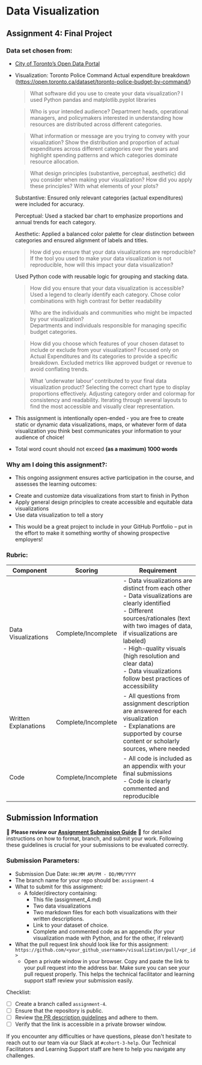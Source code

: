 # Data Visualization

## Assignment 4: Final Project

### Data set chosen from:
- [City of Toronto’s Open Data Portal](https://www.toronto.ca/city-government/data-research-maps/open-data/) 

- Visualization: Toronto Police Command Actual expenditure breakdown (https://open.toronto.ca/dataset/toronto-police-budget-by-command/)

    > What software did you use to create your data visualization?
    I used Python 
    pandas and matplotlib.pyplot libraries

    > Who is your intended audience? 
    Department heads, operational managers, and policymakers interested in understanding how resources are distributed across different categories.

    > What information or message are you trying to convey with your visualization? 
    Show the distribution and proportion of actual expenditures across different categories over the years and highlight spending patterns and which categories dominate resource allocation.

    > What design principles (substantive, perceptual, aesthetic) did you consider when making your visualization? How did you apply these principles? With what elements of your plots? 

    Substantive: Ensured only relevant categories (actual expenditures) were included for accuracy.

    Perceptual: Used a stacked bar chart to emphasize proportions and annual trends for each category.

    Aesthetic: Applied a balanced color palette for clear distinction between categories and ensured alignment of labels and titles.

    > How did you ensure that your data visualizations are reproducible? If the tool you used to make your data visualization is not reproducible, how will this impact your data visualization? 

    Used Python code with reusable logic for grouping and stacking data.
    
    > How did you ensure that your data visualization is accessible?  
    Used a legend to clearly identify each category.
    Chose color combinations with high contrast for better readability

    > Who are the individuals and communities who might be impacted by your visualization?  
    Departments and individuals responsible for managing specific budget categories.


    > How did you choose which features of your chosen dataset to include or exclude from your visualization? 
    Focused only on Actual Expenditures and its categories to provide a specific breakdown.
    Excluded metrics like approved budget or revenue to avoid conflating trends.

    > What ‘underwater labour’ contributed to your final data visualization product?
    Selecting the correct chart type to display proportions effectively.
    Adjusting category order and colormap for consistency and readability.
    Iterating through several layouts to find the most accessible and visually clear representation.

- This assignment is intentionally open-ended - you are free to create static or dynamic data visualizations, maps, or whatever form of data visualization you think best communicates your information to your audience of choice! 
- Total word count should not exceed **(as a maximum) 1000 words** 
 
### Why am I doing this assignment?:  
- This ongoing assignment ensures active participation in the course, and assesses the learning outcomes: 
* Create and customize data visualizations from start to finish in Python
* Apply general design principles to create accessible and equitable data visualizations
* Use data visualization to tell a story  
- This would be a great project to include in your GitHub Portfolio – put in the effort to make it something worthy of showing prospective employers!

### Rubric:

| Component         | Scoring  | Requirement                                                                 |
|-------------------|----------|-----------------------------------------------------------------------------|
| Data Visualizations | Complete/Incomplete | - Data visualizations are distinct from each other<br>- Data visualizations are clearly identified<br>- Different sources/rationales (text with two images of data, if visualizations are labeled)<br>- High-quality visuals (high resolution and clear data)<br>- Data visualizations follow best practices of accessibility |
| Written Explanations | Complete/Incomplete | - All questions from assignment description are answered for each visualization<br>- Explanations are supported by course content or scholarly sources, where needed |
| Code              | Complete/Incomplete | - All code is included as an appendix with your final submissions<br>- Code is clearly commented and reproducible |

## Submission Information

🚨 **Please review our [Assignment Submission Guide](https://github.com/UofT-DSI/onboarding/blob/main/onboarding_documents/submissions.md)** 🚨 for detailed instructions on how to format, branch, and submit your work. Following these guidelines is crucial for your submissions to be evaluated correctly.

### Submission Parameters:
* Submission Due Date: `HH:MM AM/PM - DD/MM/YYYY`
* The branch name for your repo should be: `assignment-4`
* What to submit for this assignment:
    * A folder/directory containing:
        * This file (assignment_4.md)
        * Two data visualizations 
        * Two markdown files for each both visualizations with their written descriptions.
        * Link to your dataset of choice.
        * Complete and commented code as an appendix (for your visualization made with Python, and for the other, if relevant) 
* What the pull request link should look like for this assignment: `https://github.com/<your_github_username>/visualization/pull/<pr_id>`
    * Open a private window in your browser. Copy and paste the link to your pull request into the address bar. Make sure you can see your pull request properly. This helps the technical facilitator and learning support staff review your submission easily.

Checklist:
- [ ] Create a branch called `assignment-4`.
- [ ] Ensure that the repository is public.
- [ ] Review [the PR description guidelines](https://github.com/UofT-DSI/onboarding/blob/main/onboarding_documents/submissions.md#guidelines-for-pull-request-descriptions) and adhere to them.
- [ ] Verify that the link is accessible in a private browser window.

If you encounter any difficulties or have questions, please don't hesitate to reach out to our team via our Slack at `#cohort-3-help`. Our Technical Facilitators and Learning Support staff are here to help you navigate any challenges.
